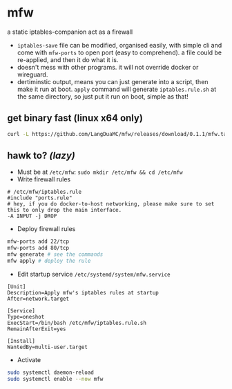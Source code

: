 # mfw

a static iptables-companion act as a firewall

- `iptables-save` file can be modified, organised easily, with simple cli and come with `mfw-ports` to open port (easy to comprehend). a file could be re-applied, and then it do what it is.
- doesn't mess with other programs. it will not override docker or wireguard.
- dertiminstic output, means you can just generate into a script, then make it run at boot. `apply` command will generate `iptables.rule.sh` at the same directory, so just put it run on boot, simple as that!

## get binary fast (linux x64 only)

```sh
curl -L https://github.com/LangDuaMC/mfw/releases/download/0.1.1/mfw.tar.gz -o- | sudo tar -xvzC/usr/bin
```

## hawk to? *(lazy)*

- Must be at `/etc/mfw`: `sudo mkdir /etc/mfw && cd /etc/mfw`
- Write firewall rules
```
# /etc/mfw/iptables.rule
#include "ports.rule"
# hey, if you do docker-to-host networking, please make sure to set this to only drop the main interface.
-A INPUT -j DROP
```
- Deploy firewall rules
```sh
mfw-ports add 22/tcp
mfw-ports add 80/tcp
mfw generate # see the commands
mfw apply # deploy the rule
```
- Edit startup service `/etc/systemd/system/mfw.service`
```
[Unit]
Description=Apply mfw's iptables rules at startup
After=network.target

[Service]
Type=oneshot
ExecStart=/bin/bash /etc/mfw/iptables.rule.sh
RemainAfterExit=yes

[Install]
WantedBy=multi-user.target
```
- Activate
```sh
sudo systemctl daemon-reload
sudo systemctl enable --now mfw
```
